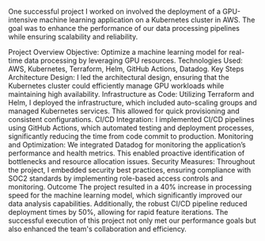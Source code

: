 One successful project I worked on involved the deployment of a GPU-intensive machine learning application on a Kubernetes cluster in AWS. The goal was to enhance the performance of our data processing pipelines while ensuring scalability and reliability.

Project Overview
Objective: Optimize a machine learning model for real-time data processing by leveraging GPU resources.
Technologies Used: AWS, Kubernetes, Terraform, Helm, GitHub Actions, Datadog.
Key Steps
Architecture Design: I led the architectural design, ensuring that the Kubernetes cluster could efficiently manage GPU workloads while maintaining high availability.
Infrastructure as Code: Utilizing Terraform and Helm, I deployed the infrastructure, which included auto-scaling groups and managed Kubernetes services. This allowed for quick provisioning and consistent configurations.
CI/CD Integration: I implemented CI/CD pipelines using GitHub Actions, which automated testing and deployment processes, significantly reducing the time from code commit to production.
Monitoring and Optimization: We integrated Datadog for monitoring the application’s performance and health metrics. This enabled proactive identification of bottlenecks and resource allocation issues.
Security Measures: Throughout the project, I embedded security best practices, ensuring compliance with SOC2 standards by implementing role-based access controls and monitoring.
Outcome
The project resulted in a 40% increase in processing speed for the machine learning model, which significantly improved our data analysis capabilities. Additionally, the robust CI/CD pipeline reduced deployment times by 50%, allowing for rapid feature iterations. The successful execution of this project not only met our performance goals but also enhanced the team's collaboration and efficiency.

